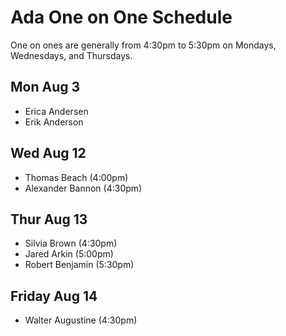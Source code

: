 # Ada One on One Schedule

One on ones are generally from 4:30pm to 5:30pm on Mondays, Wednesdays, and Thursdays.

## Mon Aug 3

- Erica Andersen
- Erik Anderson

## Wed Aug 12

- Thomas Beach (4:00pm)
- Alexander Bannon (4:30pm)

## Thur Aug 13

- Silvia Brown (4:30pm)
- Jared Arkin (5:00pm)
- Robert Benjamin (5:30pm)

## Friday Aug 14

- Walter Augustine (4:30pm)
